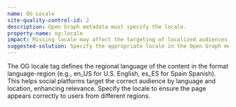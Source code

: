 ```yaml
---
name: OG Locale
site-quality-control-id: 2
description: Open Graph metadata must specify the locale.
property-name: og:locale
impact: Missing locale may affect the targeting of localized audiences.
suggested-solution: Specify the appropriate locale in the Open Graph metadata for regional targeting.
---
```


The OG locale tag defines the regional language of the content in the format
language-region (e.g., en_US for U.S. English, es_ES for Spain Spanish). This
helps social platforms target the correct audience by language and location,
enhancing relevance. Specify the locale to ensure the page appears correctly to
users from different regions.
